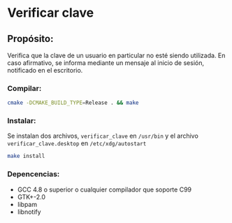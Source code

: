 # Verificar clave
## Propósito:
Verifica que la clave de un usuario en particular no esté siendo utilizada.
En caso afirmativo, se informa mediante un mensaje al inicio de sesión,
notificado en el escritorio.

### Compilar:
```bash
cmake -DCMAKE_BUILD_TYPE=Release . && make
```



### Instalar:
Se instalan dos archivos, ```verificar_clave``` en ```/usr/bin``` y el archivo
```verificar_clave.desktop``` en ```/etc/xdg/autostart```

```bash
make install
```



### Depencencias:
- GCC 4.8 o superior o cualquier compilador que soporte C99
- GTK+-2.0
- libpam
- libnotify




